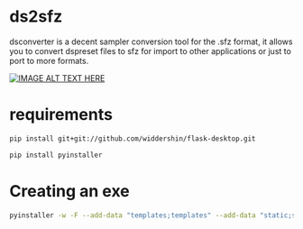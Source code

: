 # ds2sfz
dsconverter is a decent sampler conversion tool for the .sfz format, it allows you to convert dspreset files to sfz for import to other applications or just to port to more formats.

[![IMAGE ALT TEXT HERE](https://img.youtube.com/vi/hhsFu8nNcj8/0.jpg)](https://www.youtube.com/watch?v=hhsFu8nNcj8)


# requirements
```bash
pip install git+git://github.com/widdershin/flask-desktop.git
```
```bash
pip install pyinstaller 
```
# Creating an exe 
```bash
pyinstaller -w -F --add-data "templates;templates" --add-data "static;static" --icon=static/icon.ico --name=dsconverter main.py
```
